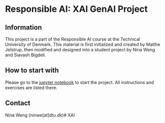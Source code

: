 # Responsible AI: XAI GenAI Project

## Information
This project is a part of the Responsible AI course at the Technical University of Denmark.
This material is first initialized and created by Malthe Jelstrup, then modified and designed into a student project by Nina Weng and Siavash Bigdeli.

## How to start with

Please go to the [jupyter notebook](./XAI_GenAI.ipynb) to start the project. All instructions and exercises are listed there.

## Contact
Nina Weng (ninwe[at]dtu.dk)# XAI

